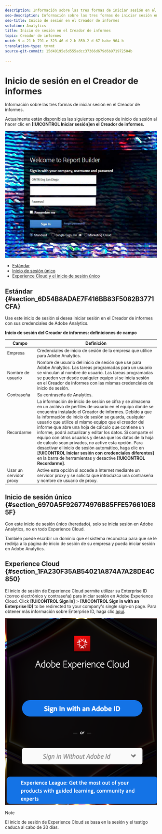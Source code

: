 ```yaml
---
description: Información sobre las tres formas de iniciar sesión en el Creador de informes.
seo-description: Información sobre las tres formas de iniciar sesión en el Creador de informes.
seo-title: Inicio de sesión en el Creador de informes
solution: Analytics
title: Inicio de sesión en el Creador de informes
topic: Creador de informes
uuid: 9 a 21 b 791-e 323-46 d 2-b 850-2 d 67 babe 964 b
translation-type: tm+mt
source-git-commit: 15d49195e5d555adcc37366d679d6b971972504b

---
```



# Inicio de sesión en el Creador de informes

Información sobre las tres formas de iniciar sesión en el Creador de informes.

Actualmente están disponibles las siguientes opciones de inicio de sesión al hacer clic en **[!UICONTROL Iniciar sesión]en el Creador de informes.**

![](assets/login_screen.png)

* [Estándar](../../../analyze/report-builder/setup/login.md#section_6D54B8ADAE7F416BB83F5082B3771CFA)
* [Inicio de sesión único](../../../analyze/report-builder/setup/login.md#section_6970A5F926774976B85FFE576610E85F)
* [Experience Cloud y el inicio de sesión único](../../../analyze/report-builder/setup/login.md#section_1FA230F35AB54021A874A7A28DE4C850)

## Estándar {#section_6D54B8ADAE7F416BB83F5082B3771CFA}

Use este inicio de sesión si desea iniciar sesión en el Creador de informes con sus credenciales de Adobe Analytics.

**Inicio de sesión del Creador de informes: definiciones de campo**

| Campo | Definición |
|--- |--- |
| Empresa | Credenciales de inicio de sesión de la empresa que utilice para Adobe Analytics. |
| Nombre de usuario | Nombre de usuario del inicio de sesión que use para Adobe Analytics. Las tareas programadas para un usuario se vinculan al nombre de usuario. Las tareas programadas se pueden ver desde cualquier equipo si se inicia sesión en el Creador de informes con las mismas credenciales de inicio de sesión. |
| Contraseña | Su contraseña de Analytics. |
| Recordarme | La información de inicio de sesión se cifra y se almacena en un archivo de perfiles de usuario en el equipo donde se encuentra instalado el Creador de informes. Debido a que la información de inicio de sesión se guarda, cualquier usuario que utilice el mismo equipo que el creador del informe que abre una hoja de cálculo que contiene un informe, podrá actualizar y editar los datos. Si comparte el equipo con otros usuarios y desea que los datos de la hoja de cálculo sean privados, no active esta opción.  Para desactivar el inicio de sesión automático, haga clic en **[!UICONTROL Iniciar sesión con credenciales diferentes]** en la barra de herramientas y desactive **[!UICONTROL Recordarme]**. |
| Usar un servidor proxy | Active esta opción si accede a Internet mediante un servidor proxy y se solicita que introduzca una contraseña y nombre de usuario de proxy. |

## Inicio de sesión único {#section_6970A5F926774976B85FFE576610E85F}

Con este inicio de sesión único (heredado), solo se inicia sesión en Adobe Analytics, no en todo Experience Cloud.

También puede escribir un dominio que el sistema reconozca para que se le redirija a la página de inicio de sesión de su empresa y pueda iniciar sesión en Adobe Analytics.

## Experience Cloud {#section_1FA230F35AB54021A874A7A28DE4C850}

El inicio de sesión de Experience Cloud permite utilizar su Enterprise ID (correo electrónico y contraseña) para iniciar sesión en Adobe Experience Cloud. Click **[!UICONTROL Sign In]** &gt; **[!UICONTROL Sign in with an Enterprise ID]** to be redirected to your company's single sign-on page. Para obtener más información sobre Enterprise ID, haga clic [aquí](https://helpx.adobe.com/enterprise/kb/enterprise-id-faq.html#whatis).

![](assets/adobe_id_login.png)

>[!NOTE]
>
>El inicio de sesión de Experience Cloud se basa en la sesión y el testigo caduca al cabo de 30 días.

